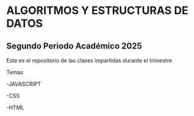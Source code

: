 # ALGORITMOS Y ESTRUCTURAS DE DATOS

## Segundo Periodo Académico 2025

Este es el repositorio de las clases impartidas durante el trimestre 

Temas

-JAVASCRIPT

-CSS

-HTML
